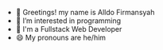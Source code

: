 - 👋 Greetings! my name is Alldo Firmansyah
- 👀 I’m interested in programming
- 🌱 I'm a Fullstack Web Developer
- 😄 My pronouns are he/him

<!---
dodoezt/dodoezt is a ✨ special ✨ repository because its `README.md` (this file) appears on your GitHub profile.
You can click the Preview link to take a look at your changes.
--->
